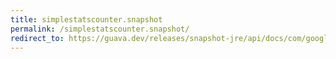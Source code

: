 ```yaml
---
title: simplestatscounter.snapshot
permalink: /simplestatscounter.snapshot/
redirect_to: https://guava.dev/releases/snapshot-jre/api/docs/com/google/common/cache/AbstractCache.SimpleStatsCounter.html#snapshot--
---
```

